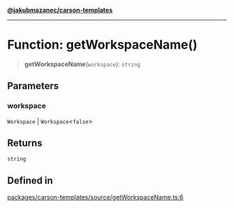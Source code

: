 [**@jakubmazanec/carson-templates**](../README.md)

---

# Function: getWorkspaceName()

> **getWorkspaceName**(`workspace`): `string`

## Parameters

### workspace

`Workspace` | `Workspace`\<`false`\>

## Returns

`string`

## Defined in

[packages/carson-templates/source/getWorkspaceName.ts:6](https://github.com/jakubmazanec/tools/blob/92d3fc1374d1ad6d45198d05d061e0f856a89434/packages/carson-templates/source/getWorkspaceName.ts#L6)
